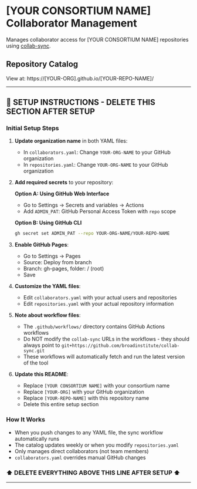# [YOUR CONSORTIUM NAME] Collaborator Management

Manages collaborator access for [YOUR CONSORTIUM NAME] repositories using [collab-sync](https://github.com/broadinstitute/collab-sync).

## Repository Catalog

View at: https://[YOUR-ORG].github.io/[YOUR-REPO-NAME]/

---

## 🚀 SETUP INSTRUCTIONS - DELETE THIS SECTION AFTER SETUP

### Initial Setup Steps

1. **Update organization name** in both YAML files:
   - In `collaborators.yaml`: Change `YOUR-ORG-NAME` to your GitHub organization
   - In `repositories.yaml`: Change `YOUR-ORG-NAME` to your GitHub organization

2. **Add required secrets** to your repository:

   **Option A: Using GitHub Web Interface**
   - Go to Settings → Secrets and variables → Actions
   - Add `ADMIN_PAT`: GitHub Personal Access Token with `repo` scope

   **Option B: Using GitHub CLI**
   ```bash
   gh secret set ADMIN_PAT --repo YOUR-ORG-NAME/YOUR-REPO-NAME
   ```

3. **Enable GitHub Pages**:
   - Go to Settings → Pages
   - Source: Deploy from branch
   - Branch: gh-pages, folder: / (root)
   - Save

4. **Customize the YAML files**:
   - Edit `collaborators.yaml` with your actual users and repositories
   - Edit `repositories.yaml` with your actual repository information

5. **Note about workflow files**:
   - The `.github/workflows/` directory contains GitHub Actions workflows
   - Do NOT modify the `collab-sync` URLs in the workflows - they should always point to `git+https://github.com/broadinstitute/collab-sync.git`
   - These workflows will automatically fetch and run the latest version of the tool

6. **Update this README**:
   - Replace `[YOUR CONSORTIUM NAME]` with your consortium name
   - Replace `[YOUR-ORG]` with your GitHub organization
   - Replace `[YOUR-REPO-NAME]` with this repository name
   - Delete this entire setup section

### How It Works

- When you push changes to any YAML file, the sync workflow automatically runs
- The catalog updates weekly or when you modify `repositories.yaml`
- Only manages direct collaborators (not team members)
- `collaborators.yaml` overrides manual GitHub changes

### ⬆️ DELETE EVERYTHING ABOVE THIS LINE AFTER SETUP ⬆️

---